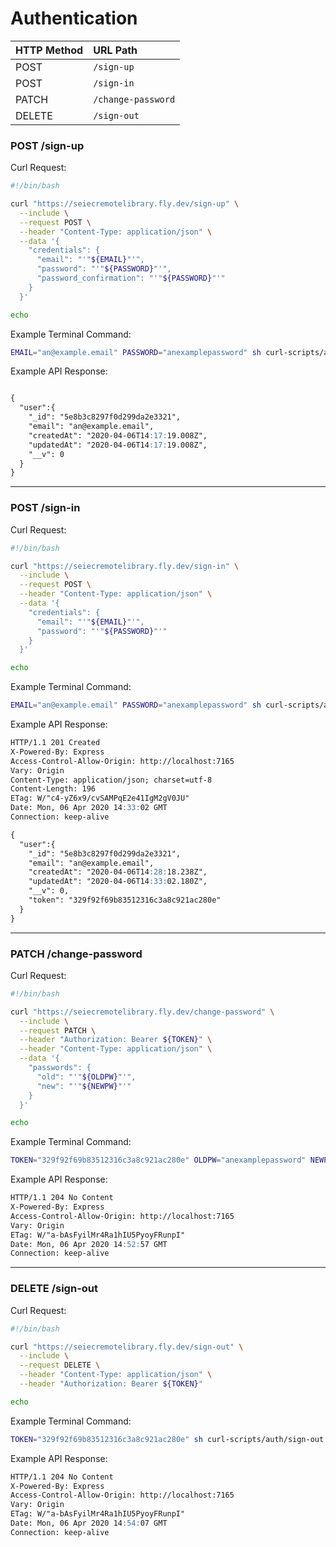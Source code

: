 # Authentication

| HTTP Method | URL Path               |
|:------------|:-----------------------|
| POST        | `/sign-up`             |
| POST        | `/sign-in`             |
| PATCH       | `/change-password`     |
| DELETE      | `/sign-out`            |

### POST /sign-up

Curl Request:

```sh
#!/bin/bash

curl "https://seiecremotelibrary.fly.dev/sign-up" \
  --include \
  --request POST \
  --header "Content-Type: application/json" \
  --data '{
    "credentials": {
      "email": "'"${EMAIL}"'",
      "password": "'"${PASSWORD}"'",
      "password_confirmation": "'"${PASSWORD}"'"
    }
  }'

echo
```

Example Terminal Command:

```sh
EMAIL="an@example.email" PASSWORD="anexamplepassword" sh curl-scripts/auth/sign-up.sh
```

Example API Response:

```md

{
  "user":{
    "_id": "5e8b3c8297f0d299da2e3321",
    "email": "an@example.email",
    "createdAt": "2020-04-06T14:17:19.008Z",
    "updatedAt": "2020-04-06T14:17:19.008Z",
    "__v": 0
  }
}
```

---

### POST /sign-in

Curl Request:

```sh
#!/bin/bash

curl "https://seiecremotelibrary.fly.dev/sign-in" \
  --include \
  --request POST \
  --header "Content-Type: application/json" \
  --data '{
    "credentials": {
      "email": "'"${EMAIL}"'",
      "password": "'"${PASSWORD}"'"
    }
  }'

echo
```

Example Terminal Command:

```sh
EMAIL="an@example.email" PASSWORD="anexamplepassword" sh curl-scripts/auth/sign-in.sh
```

Example API Response:

```md
HTTP/1.1 201 Created
X-Powered-By: Express
Access-Control-Allow-Origin: http://localhost:7165
Vary: Origin
Content-Type: application/json; charset=utf-8
Content-Length: 196
ETag: W/"c4-yZ6x9/cvSAMPqE2e41IgM2gV0JU"
Date: Mon, 06 Apr 2020 14:33:02 GMT
Connection: keep-alive

{
  "user":{
    "_id": "5e8b3c8297f0d299da2e3321",
    "email": "an@example.email",
    "createdAt": "2020-04-06T14:28:18.238Z",
    "updatedAt": "2020-04-06T14:33:02.180Z",
    "__v": 0,
    "token": "329f92f69b83512316c3a8c921ac280e"
  }
}
```

---

### PATCH /change-password

Curl Request:

```sh
#!/bin/bash

curl "https://seiecremotelibrary.fly.dev/change-password" \
  --include \
  --request PATCH \
  --header "Authorization: Bearer ${TOKEN}" \
  --header "Content-Type: application/json" \
  --data '{
    "passwords": {
      "old": "'"${OLDPW}"'",
      "new": "'"${NEWPW}"'"
    }
  }'

echo
```

Example Terminal Command:

```sh
TOKEN="329f92f69b83512316c3a8c921ac280e" OLDPW="anexamplepassword" NEWPW="newpassword" sh curl-scripts/auth/change-password.sh
```

Example API Response:

```md
HTTP/1.1 204 No Content
X-Powered-By: Express
Access-Control-Allow-Origin: http://localhost:7165
Vary: Origin
ETag: W/"a-bAsFyilMr4Ra1hIU5PyoyFRunpI"
Date: Mon, 06 Apr 2020 14:52:57 GMT
Connection: keep-alive
```

---

### DELETE /sign-out

Curl Request:

```sh
#!/bin/bash

curl "https://seiecremotelibrary.fly.dev/sign-out" \
  --include \
  --request DELETE \
  --header "Content-Type: application/json" \
  --header "Authorization: Bearer ${TOKEN}"

echo
```

Example Terminal Command:

```sh
TOKEN="329f92f69b83512316c3a8c921ac280e" sh curl-scripts/auth/sign-out.sh
```

Example API Response:

```md
HTTP/1.1 204 No Content
X-Powered-By: Express
Access-Control-Allow-Origin: http://localhost:7165
Vary: Origin
ETag: W/"a-bAsFyilMr4Ra1hIU5PyoyFRunpI"
Date: Mon, 06 Apr 2020 14:54:07 GMT
Connection: keep-alive
```
